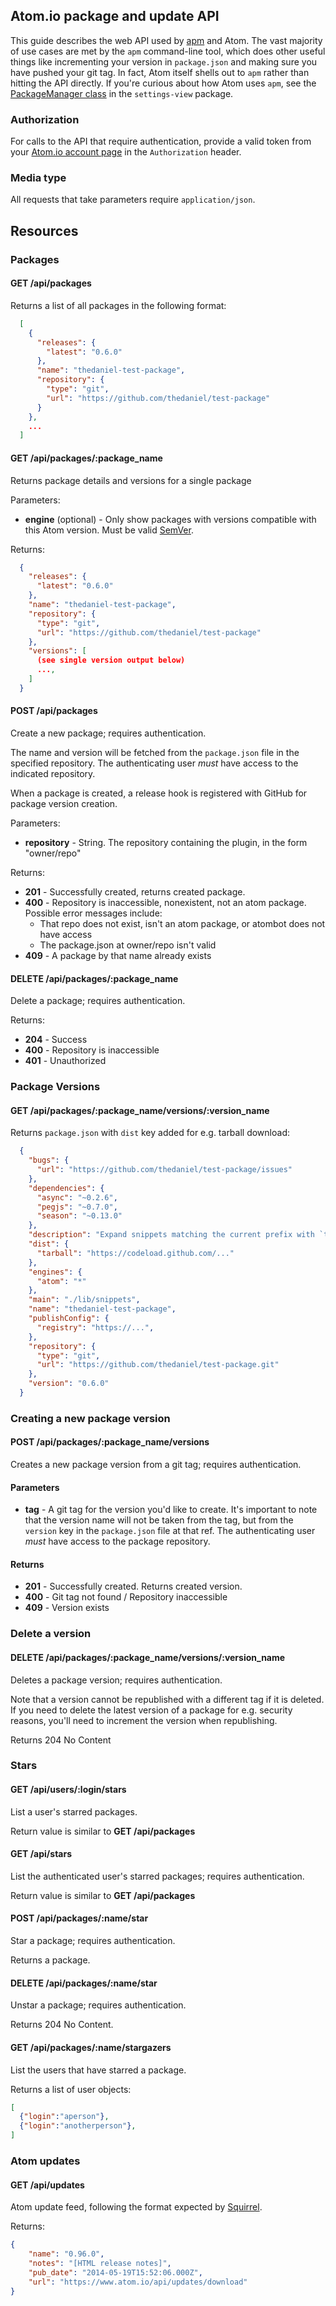 ## Atom.io package and update API

This guide describes the web API used by [apm](https://github.com/atom/apm) and
Atom. The vast majority of use cases are met by the `apm` command-line tool,
which does other useful things like incrementing your version in `package.json`
and making sure you have pushed your git tag. In fact, Atom itself shells out to
`apm` rather than hitting the API directly. If you're curious about how Atom
uses `apm`, see the [PackageManager class](https://github.com/atom/settings-view/blob/master/lib/package-manager.coffee)
in the `settings-view` package.

### Authorization

For calls to the API that require authentication, provide a valid token from your
[Atom.io account page](https://atom.io/account) in the `Authorization` header.

### Media type

All requests that take parameters require `application/json`.

## Resources

### Packages

#### GET /api/packages

Returns a list of all packages in the following format:
```json
  [
    {
      "releases": {
        "latest": "0.6.0"
      },
      "name": "thedaniel-test-package",
      "repository": {
        "type": "git",
        "url": "https://github.com/thedaniel/test-package"
      }
    },
    ...
  ]
```

#### GET /api/packages/:package_name

Returns package details and versions for a single package

Parameters:

- **engine** (optional) - Only show packages with versions compatible with this
  Atom version. Must be valid [SemVer](http://semver.org).

Returns:

```json
  {
    "releases": {
      "latest": "0.6.0"
    },
    "name": "thedaniel-test-package",
    "repository": {
      "type": "git",
      "url": "https://github.com/thedaniel/test-package"
    },
    "versions": [
      (see single version output below)
      ...,
    ]
  }
```

#### POST /api/packages

Create a new package; requires authentication.

The name and version will be fetched from the `package.json`
file in the specified repository. The authenticating user *must* have access
to the indicated repository.

When a package is created, a release hook is registered with GitHub for package
version creation.

Parameters:

- **repository** - String. The repository containing the plugin, in the form "owner/repo"

Returns:

- **201** - Successfully created, returns created package.
- **400** - Repository is inaccessible, nonexistent, not an atom package. Possible
  error messages include:
  - That repo does not exist, isn't an atom package, or atombot does not have access
  - The package.json at owner/repo isn't valid
- **409** - A package by that name already exists


#### DELETE /api/packages/:package_name

Delete a package; requires authentication.

Returns:

- **204** - Success
- **400** - Repository is inaccessible
- **401** - Unauthorized

### Package Versions

#### GET /api/packages/:package_name/versions/:version_name

Returns `package.json` with `dist` key added for e.g. tarball download:

```json
  {
    "bugs": {
      "url": "https://github.com/thedaniel/test-package/issues"
    },
    "dependencies": {
      "async": "~0.2.6",
      "pegjs": "~0.7.0",
      "season": "~0.13.0"
    },
    "description": "Expand snippets matching the current prefix with `tab`.",
    "dist": {
      "tarball": "https://codeload.github.com/..."
    },
    "engines": {
      "atom": "*"
    },
    "main": "./lib/snippets",
    "name": "thedaniel-test-package",
    "publishConfig": {
      "registry": "https://...",
    },
    "repository": {
      "type": "git",
      "url": "https://github.com/thedaniel/test-package.git"
    },
    "version": "0.6.0"
  }
```


### Creating a new package version

#### POST /api/packages/:package_name/versions

Creates a new package version from a git tag; requires authentication.

#### Parameters

- **tag** - A git tag for the version you'd like to create. It's important to note
  that the version name will not be taken from the tag, but from the `version`
  key in the `package.json` file at that ref. The authenticating user *must* have
  access to the package repository.

#### Returns

- **201** - Successfully created. Returns created version.
- **400** - Git tag not found / Repository inaccessible
- **409** - Version exists

### Delete a version

#### DELETE /api/packages/:package_name/versions/:version_name

Deletes a package version; requires authentication.

Note that a version cannot be republished with a different tag if it is deleted.
If you need to delete the latest version of a package for e.g. security reasons,
you'll need to increment the version when republishing.

Returns 204 No Content


### Stars

#### GET /api/users/:login/stars

List a user's starred packages.

Return value is similar to **GET /api/packages**

#### GET /api/stars

List the authenticated user's starred packages; requires authentication.

Return value is similar to **GET /api/packages**

#### POST /api/packages/:name/star

Star a package; requires authentication.

Returns a package.

#### DELETE /api/packages/:name/star

Unstar a package; requires authentication.

Returns 204 No Content.

#### GET /api/packages/:name/stargazers

List the users that have starred a package.

Returns a list of user objects:

```json
[
  {"login":"aperson"},
  {"login":"anotherperson"},
]
```

### Atom updates

#### GET /api/updates

Atom update feed, following the format expected by [Squirrel](https://github.com/Squirrel/).

Returns:

```json
{
    "name": "0.96.0",
    "notes": "[HTML release notes]",
    "pub_date": "2014-05-19T15:52:06.000Z",
    "url": "https://www.atom.io/api/updates/download"
}
```

